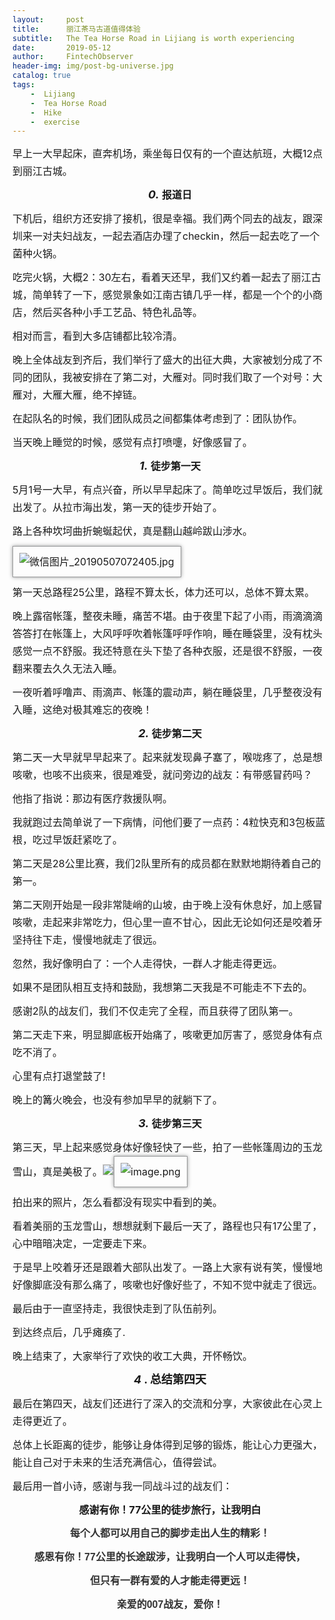 ```yaml
---
layout:     post
title:      丽江茶马古道值得体验 
subtitle:   The Tea Horse Road in Lijiang is worth experiencing
date:       2019-05-12
author:     FintechObserver
header-img: img/post-bg-universe.jpg
catalog: true
tags:
    -  Lijiang
    -  Tea Horse Road
    -  Hike 
    -  exercise
---
```

<section data-role="outer" label="Powered by 135editor.com" style="font-size:16px;"><section data-role="outer" label="Powered by 135editor.com" style="font-size:16px;"><p style="margin-bottom: 10px; line-height: 1.75em; margin-top: 10px;"><span style="font-size: 16px;"></span></p><p style="margin-bottom: 10px; line-height: 1.75em; margin-top: 10px;">早上一大早起床，直奔机场，乘坐每日仅有的一个直达航班，大概12点到丽江古城。</p><p style="margin-bottom: 10px; line-height: 1.75em; margin-top: 10px; text-align: center;"><span style="font-size: 18px;"><em><strong>0.</strong></em><strong> </strong></span><strong>报道日</strong></p><p style="margin-bottom: 10px; line-height: 1.75em; margin-top: 10px;">下机后，组织方还安排了接机，很是幸福。我们两个同去的战友，跟深圳来一对夫妇战友，一起去酒店办理了checkin，然后一起去吃了一个菌种火锅。</p><p style="margin-bottom: 10px; line-height: 1.75em; margin-top: 10px;">吃完火锅，大概2：30左右，看着天还早，我们又约着一起去了丽江古城，简单转了一下，感觉景象如江南古镇几乎一样，都是一个个的小商店，然后买各种小手工艺品、特色礼品等。</p><p style="margin-bottom: 10px; line-height: 1.75em; margin-top: 10px;">相对而言，看到大多店铺都比较冷清。</p><p style="margin-bottom: 10px; line-height: 1.75em; margin-top: 10px;">晚上全体战友到齐后，我们举行了盛大的出征大典，大家被划分成了不同的团队，我被安排在了第二对，大雁对。同时我们取了一个对号：大雁对，大雁大雁，绝不掉链。</p><p style="margin-bottom: 10px; line-height: 1.75em; margin-top: 10px;">在起队名的时候，我们团队成员之间都集体考虑到了：团队协作。</p><p style="margin-bottom: 10px; line-height: 1.75em; margin-top: 10px;">当天晚上睡觉的时候，感觉有点打喷嚏，好像感冒了。</p><p style="margin-bottom: 10px; line-height: 1.75em; margin-top: 10px; text-align: center;"><span style="font-size: 18px;"><em><strong>1.</strong></em><strong> </strong></span><strong>徒步第一天</strong></p><p style="margin-bottom: 10px; line-height: 1.75em; margin-top: 10px;">5月1号一大早，有点兴奋，所以早早起床了。简单吃过早饭后，我们就出发了。从拉市海出发，第一天的徒步开始了。</p><p style="margin-bottom: 10px; line-height: 1.75em; margin-top: 10px;">路上各种坎坷曲折蜿蜒起伏，真是翻山越岭跋山涉水。<span style="caret-color: red;"></span></p><p style="margin-bottom: 10px; line-height: 1.75em; margin-top: 10px;"><img src="http://image.135editor.com/files/users/186/1862544/201905/saeK6aa5_VQ6E.jpg" alt="微信图片_20190507072405.jpg" data-op="change" style="border: 1px solid rgb(151, 152, 153); border-radius: 0px; padding: 10px; box-shadow: rgb(151, 152, 153) 0px 0px 6px;" data-ratio="1"></p><p style="margin-bottom: 10px; line-height: 1.75em; margin-top: 10px;"><span style="caret-color: red;">第一天总路程25公里，路程不算太长，体力还可以，总体不算太累。</span><br></p><p style="margin-bottom: 10px; line-height: 1.75em; margin-top: 10px;">晚上露宿帐篷，整夜未睡，痛苦不堪。由于夜里下起了小雨，雨滴滴滴答答打在帐篷上，大风呼呼吹着帐篷呼呼作响，睡在睡袋里，没有枕头感觉一点不舒服。我还特意在头下垫了各种衣服，还是很不舒服，一夜翻来覆去久久无法入睡。</p><p style="margin-bottom: 10px; line-height: 1.75em; margin-top: 10px;">一夜听着呼噜声、雨滴声、帐篷的震动声，躺在睡袋里，几乎整夜没有入睡，这绝对极其难忘的夜晚！</p><p style="margin-bottom: 10px; line-height: 1.75em; margin-top: 10px; text-align: center;"><span style="font-size: 18px;"><em><strong>2.</strong></em><strong> </strong></span><strong>徒步第二天</strong></p><p style="margin-bottom: 10px; line-height: 1.75em; margin-top: 10px;">第二天一大早就早早起来了。起来就发现鼻子塞了，喉咙疼了，总是想咳嗽，也咳不出痰来，很是难受，就问旁边的战友：有带感冒药吗？</p><p style="margin-bottom: 10px; line-height: 1.75em; margin-top: 10px;">他指了指说：那边有医疗救援队啊。</p><p style="margin-bottom: 10px; line-height: 1.75em; margin-top: 10px;">我就跑过去简单说了一下病情，问他们要了一点药：4粒快克和3包板蓝根，吃过早饭赶紧吃了。</p><p style="margin-bottom: 10px; line-height: 1.75em; margin-top: 10px;">第二天是28公里比赛，我们2队里所有的成员都在默默地期待着自己的第一。</p><p style="margin-bottom: 10px; line-height: 1.75em; margin-top: 10px;">第二天刚开始是一段非常陡峭的山坡，由于晚上没有休息好，加上感冒咳嗽，走起来非常吃力，但心里一直不甘心，因此无论如何还是咬着牙坚持往下走，慢慢地就走了很远。</p><p style="margin-bottom: 10px; line-height: 1.75em; margin-top: 10px;">忽然，我好像明白了：一个人走得快，一群人才能走得更远。</p><p style="margin-bottom: 10px; line-height: 1.75em; margin-top: 10px;">如果不是团队相互支持和鼓励，我想第二天我是不可能走不下去的。</p><p style="margin-bottom: 10px; line-height: 1.75em; margin-top: 10px;">感谢2队的战友们，我们不仅走完了全程，而且获得了团队第一。</p><p style="margin-bottom: 10px; line-height: 1.75em; margin-top: 10px;">第二天走下来，明显脚底板开始痛了，咳嗽更加厉害了，感觉身体有点吃不消了。</p><p style="margin-bottom: 10px; line-height: 1.75em; margin-top: 10px;">心里有点打退堂鼓了!</p><p style="margin-bottom: 10px; line-height: 1.75em; margin-top: 10px;">晚上的篝火晚会，也没有参加早早的就躺下了。</p><p style="margin-bottom: 10px; line-height: 1.75em; margin-top: 10px; text-align: center;"><span style="font-size: 18px;"><em><strong>3.</strong></em><strong> </strong></span><strong>徒步第三天</strong></p><p style="margin-bottom: 10px; line-height: 1.75em; margin-top: 10px;">第三天，早上起来感觉身体好像轻快了一些，拍了一些帐篷周边的玉龙雪山，真是美极了。<img data-media-type="image" src="http://www.135editor.com/js/ueditor/themes/default/images/spacer.gif" data-attr-org-src-id="47A4E32EBF56481A8A9B4DF8BCB439EB" word_img="file:///e:/youdaonote/anthony.zhao@163.com/44326ecafc3d467f9d2c9db611ccf794/0ba4ac6ca25b41bdc816e4601aabf0b.jpg" style="background: url(&quot;http://www.135editor.com/js/ueditor/lang/zh-cn/images/localimage.png&quot;) center center no-repeat; caret-color: red; border: 1px solid rgb(221, 221, 221);" data-ratio="1"><img src="http://image.135editor.com/files/users/186/1862544/201905/eagOqqOJ_X9N9.png" alt="image.png" style="border: 1px solid rgb(151, 152, 153); border-radius: 0px; padding: 10px; box-shadow: rgb(151, 152, 153) 0px 0px 6px;" data-op="change" data-ratio="1"></p><p style="margin-bottom: 10px; line-height: 1.75em; margin-top: 10px;">拍出来的照片，怎么看都没有现实中看到的美。</p><p style="margin-bottom: 10px; line-height: 1.75em; margin-top: 10px;">看着美丽的玉龙雪山，想想就剩下最后一天了，路程也只有17公里了，心中暗暗决定，一定要走下来。</p><p style="margin-bottom: 10px; line-height: 1.75em; margin-top: 10px;">于是早上咬着牙还是跟着大部队出发了。一路上大家有说有笑，慢慢地好像脚底没有那么痛了，咳嗽也好像好些了，不知不觉中就走了很远。</p><p style="margin-bottom: 10px; line-height: 1.75em; margin-top: 10px;">最后由于一直坚持走，我很快走到了队伍前列。</p><p style="margin-bottom: 10px; line-height: 1.75em; margin-top: 10px;">到达终点后，几乎瘫痪了.</p><p style="margin-bottom: 10px; line-height: 1.75em; margin-top: 10px;">晚上结束了，大家举行了欢快的收工大典，开怀畅饮。</p><p style="margin-bottom: 10px; line-height: 1.75em; margin-top: 10px; text-align: center;"><span style="font-size: 18px;"><em><strong>4</strong></em><strong>&nbsp;. 总结第四天</strong></span></p><p style="margin-bottom: 10px; line-height: 1.75em; margin-top: 10px;">最后在第四天，战友们还进行了深入的交流和分享，大家彼此在心灵上走得更近了。</p><p style="margin-bottom: 10px; line-height: 1.75em; margin-top: 10px;">总体上长距离的徒步，能够让身体得到足够的锻炼，能让心力更强大，能让自己对于未来的生活充满信心，值得尝试。</p><p style="margin-bottom: 10px; line-height: 1.75em; margin-top: 10px;">最后用一首小诗，感谢与我一同战斗过的战友们：</p><p style="margin-bottom: 10px; line-height: 1.75em; margin-top: 10px; text-align: center;"><strong><span style="font-size: 16px;">感谢有你！77公里的徒步旅行，让我明白</span></strong></p><p style="margin-bottom: 10px; line-height: 1.75em; margin-top: 10px; text-align: center;"><strong><span style="color: rgb(51, 51, 51); font-size: 16px; font-family: Arial;">每个人都可以用自己的脚步走出人生的精彩！</span></strong></p><p style="margin-bottom: 10px; line-height: 1.75em; margin-top: 10px; text-align: center;"><strong><span style="color: rgb(51, 51, 51); font-size: 16px; font-family: Arial;">感恩有你！77公里的长途跋涉，让我明白一个人可以走得快，</span></strong></p><p style="margin-bottom: 10px; line-height: 1.75em; margin-top: 10px; text-align: center;"><strong><span style="color: rgb(51, 51, 51); font-size: 16px; font-family: Arial;">但只有一群有爱的人才能走得更远！</span></strong></p><p style="margin-bottom: 10px; line-height: 1.75em; margin-top: 10px; text-align: center;"><strong><span style="color: rgb(51, 51, 51); font-size: 16px; font-family: Arial;">亲爱的007战友，爱你！</span></strong></p></section></section>